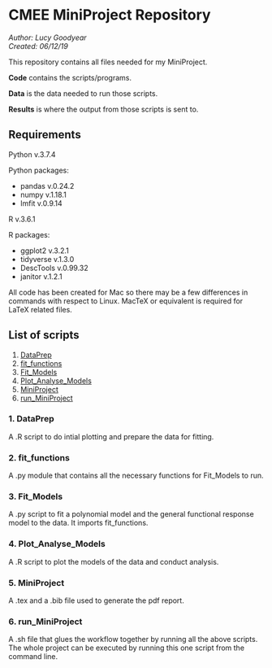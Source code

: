 # CMEE MiniProject Repository

*Author: Lucy Goodyear*  
*Created: 06/12/19*

This repository contains all files needed for my MiniProject.

**Code** contains the scripts/programs.

**Data** is the data needed to run those scripts.

**Results** is where the output from those scripts is sent to.

## Requirements

Python v.3.7.4

Python packages:
- pandas v.0.24.2
- numpy v.1.18.1 
- lmfit v.0.9.14

R v.3.6.1

R packages:

- ggplot2 v.3.2.1
- tidyverse v.1.3.0
- DescTools v.0.99.32
- janitor v.1.2.1

All code has been created for Mac so there may be a few differences in commands with respect to Linux. MacTeX or equivalent is required for LaTeX related files.

## List of scripts
1. [DataPrep](#1.-DataPrep)
2. [fit_functions](#2.-fit_functions)
3. [Fit_Models](#3.-Fit_Models)
4. [Plot_Analyse_Models](#4.-Plot_Analyse_Models)
5. [MiniProject](#5.-MiniProject)
6. [run_MiniProject](#6.-run_MiniProject)

### 1. DataPrep

A .R script to do intial plotting and prepare the data for fitting.

### 2. fit_functions

A .py module that contains all the necessary functions for Fit_Models to run.

### 3. Fit_Models

A .py script to fit a polynomial model and the general functional response model to the data. It imports fit_functions.

### 4. Plot_Analyse_Models

A .R script to plot the models of the data and conduct analysis.

### 5. MiniProject

A .tex and a .bib file used to generate the pdf report.

### 6. run_MiniProject

A .sh file that glues the workflow together by running all the above scripts. The whole project can be executed by running this one script from the command line.


